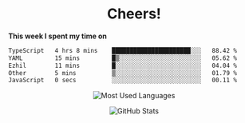<h1 align="center">Cheers!</h1>

**This week I spent my time on**
<!--START_SECTION:waka-->

```txt
TypeScript   4 hrs 8 mins    ██████████████████████░░░   88.42 %
YAML         15 mins         █▒░░░░░░░░░░░░░░░░░░░░░░░   05.62 %
Ezhil        11 mins         █░░░░░░░░░░░░░░░░░░░░░░░░   04.04 %
Other        5 mins          ▒░░░░░░░░░░░░░░░░░░░░░░░░   01.79 %
JavaScript   0 secs          ░░░░░░░░░░░░░░░░░░░░░░░░░   00.11 %
```

<!--END_SECTION:waka-->

<p align="center"><img src="https://github-readme-stats.vercel.app/api/top-langs/?username=thnkrn&layout=compact&hide=html&theme=tokyonight" alt="Most Used Languages" /></p>

<p align="center"><img src="https://github-readme-stats.vercel.app/api?username=thnkrn&show_icons=true&count_private=true&theme=tokyonight&show=reviews&hide_rank=false&rank_icon=github" alt="GitHub Stats" /></p>

<!-- <p align="center"><a href="https://wakatime.com"><img src="https://wakatime.com/share/@thnkrn/40092326-d1bd-471b-89da-9a7c63939402.png" /></p>
 -->
